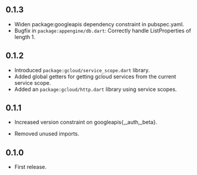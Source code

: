 ## 0.1.3

* Widen package:googleapis dependency constraint in pubspec.yaml.
* Bugfix in `package:appengine/db.dart`: Correctly handle ListProperties
of length 1.

## 0.1.2

* Introduced `package:gcloud/service_scope.dart` library.
* Added global getters for getting gcloud services from the current service
scope.
* Added an `package:gcloud/http.dart` library using service scopes.

## 0.1.1

* Increased version constraint on googleapis{,_auth,_beta}.

* Removed unused imports.

## 0.1.0

* First release.
